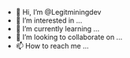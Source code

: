 - 👋 Hi, I’m @Legitminingdev
- 👀 I’m interested in ...
- 🌱 I’m currently learning ...
- 💞️ I’m looking to collaborate on ...
- 📫 How to reach me ...

<!---
Legitminingdev/Legitminingdev is a ✨ special ✨ repository because its `README.md` (this file) appears on your GitHub profile.
You can click the Preview link to take a look at your changes.
--->
